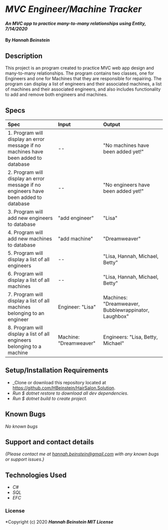 # _MVC Engineer/Machine Tracker_

#### _An MVC app to practice many-to-many relationships using Entity, 7/14/2020_

#### By _**Hannah Beinstein**_

## Description

This project is an program created to practice MVC web app design and many-to-many relationships. The program contains two classes, one for Engineers and one for Machines that they are responsible for repairing. The program can display a list of engineers and their associated machines, a list of machines and their associated engineers, and also includes functionality to add and remove both engineers and machines.

## Specs

| Spec | Input | Output |
| :-------------      | :------------- | :------------- |
| 1. Program will display an error message if no machines have been added to database | -- | "No machines have been added yet!" |
| 2. Program will display an error message if no engineers have been added to database | -- | "No engineers have been added yet!" |
| 3. Program will add new engineers to database | "add engineer" | "Lisa" |
| 4. Program will add new machines to database | "add machine" | "Dreamweaver" |
| 5. Program will display a list of all engineers | -- | "Lisa, Hannah, Michael, Betty" |
| 6. Program will display a list of all machines | -- | "Lisa, Hannah, Michael, Betty" |
| 7. Program will display a list of all machines belonging to an engineer | Engineer: "Lisa" | Machines: "Dreamweaver, Bubblewrappinator, Laughbox" |
| 8. Program will display a list of all engineers belonging to a machine | Machine: "Dreamweaver" | Engineers: "Lisa, Betty, Michael" |

## Setup/Installation Requirements

* _Clone or download this repository located at https://github.com/HBeinstein/HairSalon.Solution.
* _Run $ dotnet restore to download all dev dependencies._
* _Run $ dotnet build to create project._

## Known Bugs

_No known bugs_

## Support and contact details

_{Please contact me at hannah.beinstein@gmail.com with any known bugs or support issues.}_

## Technologies Used

* _C#_
* _SQL_
* _EFC_

### License

*Copyright (c) 2020 **_Hannah Beinstein MIT License_**